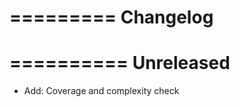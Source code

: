 =========
Changelog
=========

==========
Unreleased
==========

* Add: Coverage and complexity check
